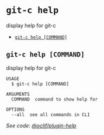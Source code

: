 # `git-c help`

display help for git-c

- [`git-c help [COMMAND]`](#git-c-help-command)

## `git-c help [COMMAND]`

display help for git-c

```
USAGE
  $ git-c help [COMMAND]

ARGUMENTS
  COMMAND  command to show help for

OPTIONS
  --all  see all commands in CLI
```

_See code: [@oclif/plugin-help](https://github.com/oclif/plugin-help/blob/v3.2.0/src/commands/help.ts)_
